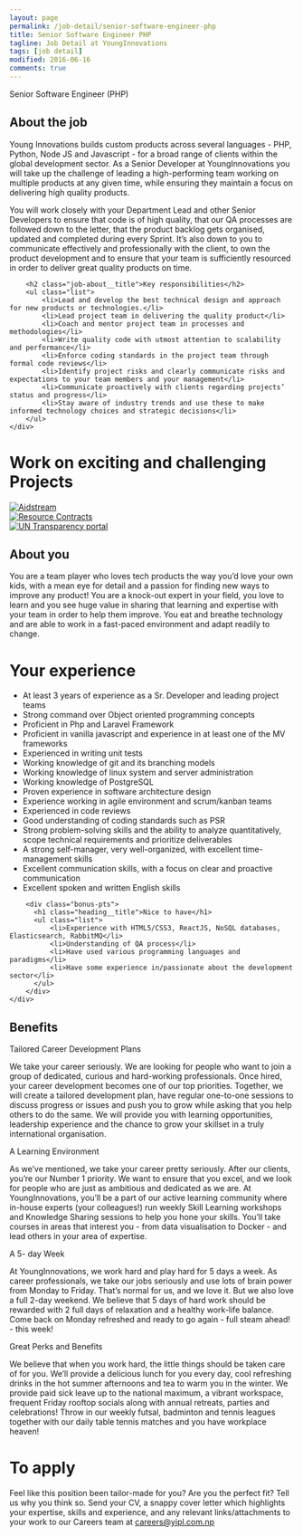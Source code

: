 ```yaml
---
layout: page
permalink: /job-detail/senior-software-engineer-php
title: Senior Software Engineer PHP
tagline: Job Detail at YoungInnovations
tags: [job detail]
modified: 2016-06-16
comments: true
---
```


<div class="job-teaser">
    <div class="job-teaser__hero-content wrap-960">    
        <div class="job-teaser__img-circle senior-developer-php"></div>
        <span class="hero-content__description">Senior Software Engineer (PHP)</span>
    </div>    
</div>

<div class="job-about">
    <div class="wrap-620">
        <h2 class="job-about__title">About the job</h2>
        <div class="job-about__description">
             <p>Young Innovations builds custom products across several languages - PHP, Python, Node JS and Javascript - for a broad range of clients within the global development sector. As a Senior Developer at YoungInnovations you will take up the challenge of leading a high-performing team working on multiple products at any given time, while ensuring they maintain a focus on delivering high quality products.</p>
             <p>You will work closely with your Department Lead and other Senior Developers to ensure that code is of high quality, that our QA processes are followed down to the letter,  that the product backlog gets organised, updated and completed during every Sprint. It’s also down to you to communicate effectively and professionally with the client, to own the product development and to ensure that your team is sufficiently resourced in order to deliver great quality products on time.</p>
        </div>
        
        <h2 class="job-about__title">Key responsibilities</h2>
        <ul class="list">
            <li>Lead and develop the best technical design and approach for new products or technologies.</li>
            <li>Lead project team in delivering the quality product</li>
            <li>Coach and mentor project team in processes and methodologies</li>
            <li>Write quality code with utmost attention to scalability and performance</li>
            <li>Enforce coding standards in the project team through formal code reviews</li>
            <li>Identify project risks and clearly communicate risks and expectations to your team members and your management</li>
            <li>Communicate proactively with clients regarding projects’ status and progress</li>
            <li>Stay aware of industry trends and use these to make informed technology choices and strategic decisions</li>
        </ul>
    </div>
</div>

<div class="work-fun">
    <div class="wrap-960">
        <h1 class="career-title">Work on exciting and challenging Projects </h1>
        <div class="work-fun-wrapper">
            <div class="work-fun-wrapper__list">
                <a href="http://aidstream.org/" title="Aidstream">
                    <img src="/images/career/ic_aidstream_shot.jpg" alt="Aidstream" />   
                </a>     
            </div>
            <div class="work-fun-wrapper__list">
                <a href="http://www.resourcecontracts.org/" title="Resource Contracts">
                    <img src="/images/career/ic_nrgi_shot.jpg" alt="Resource Contracts">    
                </a>                            
            </div>
            <div class="work-fun-wrapper__list">
                <a href="http://open.undg.org/" title="UN Transparency Portal">
                    <img src="/images/career/ic_undg_shot.jpg" alt="UN Transparency portal" >   
                </a>             
            </div>
        </div>
    </div>
</div>

<div class="job-about__you">
    <div class="wrap-620">
        <h2 class="job-about__title">About you</h2>
        <div class="job-about__description">
             <p>You are a team player who loves tech products the way you’d love your own kids, with a mean eye for detail and a passion for finding new ways to improve any product! You are a knock-out expert in your field, you love to learn and you see huge value in sharing that learning and expertise with your team in order to help them improve. You eat and breathe technology and are able to work in a fast-paced environment and adapt readily to change.</p>
        </div> 
        <div class="requirements">
            <h1 class="heading__title">Your experience</h1>
            <ul class="list">
                <li>At least 3 years of experience as a Sr. Developer and leading project teams</li>
                <li>Strong command over Object oriented programming concepts</li>
                <li>Proficient in Php and Laravel Framework</li>
                <li>Proficient in vanilla javascript and experience in at least one of the MV frameworks</li>
                <li>Experienced in writing unit tests</li>
                <li>Working knowledge of git and its branching models</li>
                <li>Working knowledge of linux system and server administration</li>
                <li>Working knowledge of PostgreSQL</li>
                <li>Proven experience in software architecture design</li>
                <li>Experience working in agile environment and scrum/kanban teams</li>
                <li>Experienced in code reviews</li>
                <li>Good understanding of coding standards such as PSR</li>
                <li>Strong problem-solving skills and the ability to analyze quantitatively, scope technical requirements and prioritize deliverables</li>
                <li>A strong self-manager, very well-organized, with excellent time-management skills</li>
                <li>Excellent communication skills, with a focus on clear and proactive communication</li>
                <li>Excellent spoken and written English skills</li>
            </ul>            
        </div>                   
        
        <div class="bonus-pts">
          <h1 class="heading__title">Nice to have</h1>
          <ul class="list">
              <li>Experience with HTML5/CSS3, ReactJS, NoSQL databases, Elasticsearch, RabbitMQ</li>
              <li>Understanding of QA process</li>
              <li>Have used various programming languages and paradigms</li>
              <li>Have some experience in/passionate about the development sector</li>             
          </ul>
        </div>
    </div>  
</div>  
<div class="career-benefits">
    <div class="wrap-960">
        <h2 class="career-title">Benefits</h2>
        <div class="benefits-wrap clearfix">
            <div class="benefits-wrap__list">
                <div class="benefits-wrap__list-content">
                    <span class="benefits-wrap-title">Tailored Career Development Plans</span>
                    <p>We take your career seriously. We are looking for people who want to join a group of dedicated, curious and hard-working professionals. Once hired, your career development becomes one of our top priorities. Together, we will create a tailored development plan, have regular one-to-one sessions to discuss progress or issues and push you to grow while asking that you help others to do the same. We will provide you with learning opportunities, leadership experience and the chance to grow your skillset in a truly international organisation. </p>    
                </div>    
            </div>
            <div class="benefits-wrap__list">
                <div class="benefits-wrap__list-content">
                    <span class="benefits-wrap-title">A Learning Environment</span>
                    <p>As we’ve mentioned, we take your career pretty seriously. After our clients, you’re our Number 1 priority. We want to ensure that you excel, and we look for people who are just as ambitious and dedicated as we are. At YoungInnovations, you’ll be a part of our active learning community where in-house experts (your colleagues!) run weekly  Skill Learning workshops and Knowledge Sharing sessions to help you hone your skills. You’ll take courses in areas that interest you - from data visualisation to Docker - and lead others in your area of expertise.</p>    
                </div>    
            </div>
            <div class="benefits-wrap__list">
                <div class="benefits-wrap__list-content">
                    <span class="benefits-wrap-title">A 5- day Week</span>
                    <p>At YoungInnovations, we work hard and play hard for 5 days a week. As career professionals, we take our jobs seriously and use lots of brain power from Monday to Friday. That’s normal for us, and we love it. But we also love a full 2-day weekend. We believe that 5 days of hard work should be rewarded with 2 full days of relaxation and a healthy work-life balance. Come back on Monday refreshed and ready to go again - full steam ahead! - this week!</p>    
                </div>    
            </div>
            <div class="benefits-wrap__list">
                <div class="benefits-wrap__list-content">
                    <span class="benefits-wrap-title">Great Perks and Benefits</span>
                    <p>We believe that when you work hard, the little things should be taken care of for you. We’ll provide a delicious lunch for you every day, cool refreshing drinks in the hot summer afternoons and tea to warm you in the winter.  We provide paid sick leave up to the national maximum, a vibrant workspace, frequent Friday rooftop socials along with annual retreats, parties and celebrations!  Throw in our weekly futsal, badminton and tennis leagues together with our daily table tennis matches and you have workplace heaven!</p>    
                </div>    
            </div>            
        </div>
    </div>    
</div>

<div class="job-apply wrap-620">
    <h1 class="heading__title">To apply</h1>
    <p class="survey">Feel like this position been tailor-made for you? Are you the perfect fit? Tell us why you think so. Send your CV, a snappy cover letter which highlights your expertise, skills and experience, and any relevant links/attachments to your work to our Careers team at <a href="mailto:careers@yipl.com.np">careers@yipl.com.np</a></p>
</div>